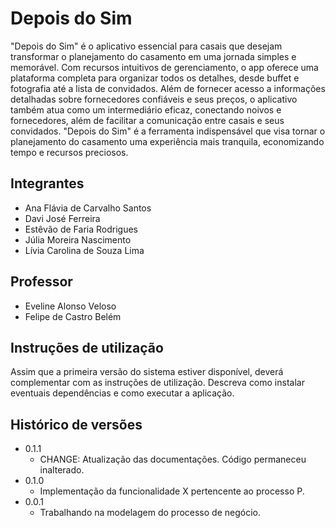 # Depois do Sim

"Depois do Sim" é o aplicativo essencial para casais que desejam transformar o planejamento do casamento em uma jornada simples e memorável. Com recursos intuitivos de gerenciamento, o app oferece uma plataforma completa para organizar todos os detalhes, desde buffet e fotografia até a lista de convidados. Além de fornecer acesso a informações detalhadas sobre fornecedores confiáveis e seus preços, o aplicativo também atua como um intermediário eficaz, conectando noivos e fornecedores, além de facilitar a comunicação entre casais e seus convidados. "Depois do Sim" é a ferramenta indispensável que visa tornar o planejamento do casamento uma experiência mais tranquila, economizando tempo e recursos preciosos.

## Integrantes

* Ana Flávia de Carvalho Santos
* Davi José Ferreira
* Estêvão de Faria Rodrigues
* Júlia Moreira Nascimento
* Lívia Carolina de Souza Lima

## Professor

* Eveline Alonso Veloso
* Felipe de Castro Belém

## Instruções de utilização

Assim que a primeira versão do sistema estiver disponível, deverá complementar com as instruções de utilização. Descreva como instalar eventuais dependências e como executar a aplicação.

## Histórico de versões

* 0.1.1
    * CHANGE: Atualização das documentações. Código permaneceu inalterado.
* 0.1.0
    * Implementação da funcionalidade X pertencente ao processo P.
* 0.0.1
    * Trabalhando na modelagem do processo de negócio.

